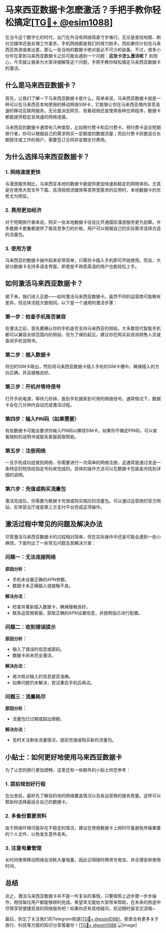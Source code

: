 # 马来西亚数据卡怎麽激活？手把手教你轻松搞定[[TG💪+ @esim1088](https://t.me/s/esim1088)]

在当今这个数字化的时代，出门在外没有网络简直寸步难行。无论是查找地图、刷社交媒体还是处理工作事务，手机网络都是我们的得力助手。而如果你计划去马来西亚旅游或者出差，那么一张当地的数据卡绝对是必不可少的装备。不过，很多小伙伴在拿到马来西亚数据卡之后可能会遇到一个问题：**这张卡怎么激活呢？** 别担心，今天就让我来为大家详细解答这个问题，手把手教你轻松搞定马来西亚数据卡的激活。

## 什么是马来西亚数据卡？

首先，让我们了解一下马来西亚数据卡是什么。简单来说，马来西亚数据卡就是一种可以在马来西亚本地使用的移动网络SIM卡，它能够让你在马来西亚境内享受高速的移动互联网服务。无论是浏览网页、观看视频还是使用各种应用程序，数据卡都能提供稳定且快速的网络连接。

马来西亚的数据卡通常有几种类型，比如预付费卡和后付费卡。预付费卡适合短期旅行者，你可以根据自己的需求购买一定额度的数据流量；而后付费卡则更适合长期居住或工作的用户，需要签订合同并定期支付费用。

## 为什么选择马来西亚数据卡？

### 1. 网络速度更快

与漫游服务相比，马来西亚本地的数据卡能提供更加快速和稳定的网络体验。尤其是在使用大型文件下载、高清视频流媒体等高带宽需求的应用时，本地数据卡的优势尤为明显。

### 2. 费用更加经济

对于短期旅行者来说，购买一张本地数据卡往往比开通国际漫游服务更为划算。许多数据卡套餐都提供了极具竞争力的价格，用户可以根据自己的实际需求选择合适的流量包。

### 3. 使用方便

马来西亚的数据卡操作起来非常简单，只需将卡插入手机即可开始使用。而且，大部分数据卡支持多语言界面，即使是不熟悉英语的用户也能轻松上手。

## 如何激活马来西亚数据卡？

接下来，我们进入正题——如何激活马来西亚数据卡。虽然不同的运营商可能略有差异，但总体流程大致相同。以下是一个通用的激活步骤：

### 第一步：检查手机是否兼容

在激活之前，首先要确认你的手机是否支持马来西亚的频段。大多数现代智能手机都可以兼容全球范围内的频段，但为了保险起见，建议你在购买前咨询销售人员或查阅手机说明书。

### 第二步：插入数据卡

将旧的SIM卡取出，然后将马来西亚数据卡插入手机的SIM卡槽中。确保插入的方向正确，并且接触良好。

### 第三步：开机并等待信号

打开手机电源，等待几秒钟，直到手机搜索到可用的网络信号。通常情况下，数据卡会在几分钟内自动完成激活过程。

### 第四步：输入PIN码（如果需要）

有些数据卡可能会要求你输入PIN码以解锁SIM卡。如果你不确定PIN码，可以查看随附的说明书或联系客服获取帮助。

### 第五步：注册网络

一旦手机成功连接到网络，你需要进行一次简单的网络注册。这通常是通过发送一条特定的短信给指定号码来完成的。具体的操作方法可以在数据卡包装盒内找到详细的说明。

### 第六步：充值或购买流量包

激活完成后，你需要为数据卡充值或购买相应的流量包。可以通过运营商的官方网站、实体营业厅或是第三方支付平台完成这项操作。

## 激活过程中常见的问题及解决办法

尽管激活马来西亚数据卡的过程相对简单，但在实际操作中还是可能会遇到一些小麻烦。下面列出了一些常见问题及其解决方案：

### 问题一：无法连接网络

**原因分析：**
- 手机未设置正确的APN参数。
- 数据卡未正确插入或接触不良。

**解决办法：**
- 检查并重新插入数据卡，确保接触良好。
- 联系运营商客服，获取正确的APN设置信息，并按照指示进行配置。

### 问题二：收到错误提示

**原因分析：**
- 输入了错误的信息或密码。
- 数据卡尚未完全激活。

**解决办法：**
- 再次核对输入的信息是否准确。
- 如果问题仍未解决，尝试重启手机后再试。

### 问题三：流量耗尽

**原因分析：**
- 流量包已过期或超出限额。

**解决办法：**
- 及时关注剩余流量情况，提前充值或购买新的流量包。

## 小贴士：如何更好地使用马来西亚数据卡

为了让您的旅行更加顺畅，这里还有一些额外的小贴士供您参考：

### 1. 提前规划好行程

在出发前，最好先了解目的地的网络覆盖情况以及各运营商的服务质量。这样可以帮助你选择最适合自己的数据卡。

### 2. 多备份重要资料

由于网络环境可能存在不稳定的情况，建议在使用数据卡上网时尽量避免传输重要的个人文件，以免发生意外丢失。

### 3. 注意电量管理

长时间使用移动网络会消耗大量电量，因此记得随时携带充电宝，并合理安排使用时间。

## 总结

总之，激活马来西亚数据卡并不是一件复杂的事情，只要按照上述步骤一步步操作，相信每位用户都能够顺利完成。希望本文能给大家带来帮助，在未来的旅途中尽情享受便捷高效的网络服务吧！如果你还有其他疑问，欢迎随时留言交流哦~

最后，别忘了关注我们的Telegram频道[[TG💪+ @esim1088](https://t.me/s/esim1088)]，那里会有更多关于旅行、科技等方面的知识分享等着你！[[TG💪+ @esim1088](https://t.me/s/esim1088) ![Image](https://i.postimg.cc/4NQfJmqS/Snipaste-2025-05-13-00-14-12.png)]